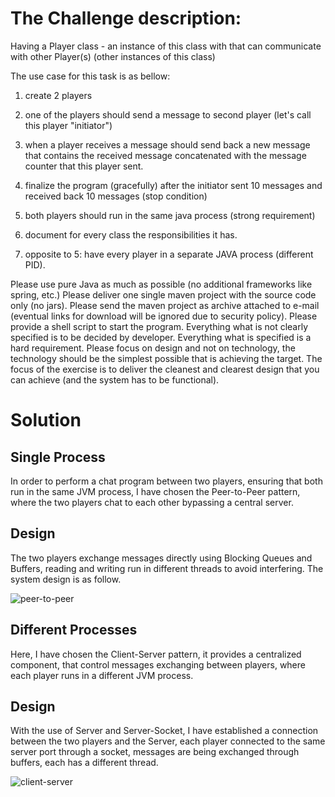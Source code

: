 # The Challenge description:

Having a Player class - an instance of this class with that can communicate with other Player(s) (other instances of this class)

The use case for this task is as bellow:

1. create 2 players

2. one of the players should send a message to second player (let's call this player "initiator")

3. when a player receives a message should send back a new message that contains the received message concatenated with the message counter that this player sent.

4. finalize the program (gracefully) after the initiator sent 10 messages and received back 10 messages (stop condition)

5. both players should run in the same java process (strong requirement)

6. document for every class the responsibilities it has.

7. opposite to 5: have every player in a separate JAVA process (different PID).

Please use pure Java as much as possible (no additional frameworks like spring, etc.)
Please deliver one single maven project with the source code only (no jars). Please send the maven project as archive attached to e-mail (eventual links for download will be ignored due to security policy).
Please provide a shell script to start the program.
Everything what is not clearly specified is to be decided by developer. Everything what is specified is a hard requirement.
Please focus on design and not on technology, the technology should be the simplest possible that is achieving the target.
The focus of the exercise is to deliver the cleanest and clearest design that you can achieve (and the system has to be functional).

# Solution

## Single Process 

In order to perform a chat program between two players, ensuring that both run in the same JVM process, I 
have chosen the Peer-to-Peer pattern, where the two players chat to each other bypassing a central server. 

## Design 
The two players exchange messages directly using Blocking Queues and Buffers, reading and writing run in 
different threads to avoid interfering. The system design is as follow.

![peer-to-peer](https://github.com/user-attachments/assets/395a4585-1c9d-46ec-a6fc-7bb01ea6f143)



## Different Processes 
Here, I have chosen the Client-Server pattern, it provides a centralized component, that control messages
exchanging between players, where each player runs in a different JVM process. 

## Design 
With the use of Server and Server-Socket, I have established a connection between the two players and the 
Server, each player connected to the same server port through a socket, messages are being exchanged 
through buffers, each has a different thread.

![client-server](https://github.com/user-attachments/assets/3f635797-a5e3-4c8c-bf29-445b2c9a79ca)

